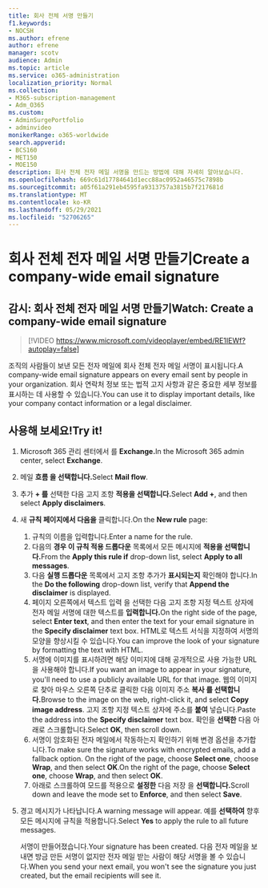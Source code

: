 ```yaml
---
title: 회사 전체 서명 만들기
f1.keywords:
- NOCSH
ms.author: efrene
author: efrene
manager: scotv
audience: Admin
ms.topic: article
ms.service: o365-administration
localization_priority: Normal
ms.collection:
- M365-subscription-management
- Adm_O365
ms.custom:
- AdminSurgePortfolio
- adminvideo
monikerRange: o365-worldwide
search.appverid:
- BCS160
- MET150
- MOE150
description: 회사 전체 전자 메일 서명을 만드는 방법에 대해 자세히 알아보습니다.
ms.openlocfilehash: 669c61d17784641d1ecc88ac0952a46575c7898b
ms.sourcegitcommit: a05f61a291eb4595fa9313757a3815b7f217681d
ms.translationtype: MT
ms.contentlocale: ko-KR
ms.lasthandoff: 05/29/2021
ms.locfileid: "52706265"
---
```

# <a name="create-a-company-wide-email-signature"></a><span data-ttu-id="20995-103">회사 전체 전자 메일 서명 만들기</span><span class="sxs-lookup"><span data-stu-id="20995-103">Create a company-wide email signature</span></span>

## <a name="watch-create-a-company-wide-email-signature"></a><span data-ttu-id="20995-104">감시: 회사 전체 전자 메일 서명 만들기</span><span class="sxs-lookup"><span data-stu-id="20995-104">Watch: Create a company-wide email signature</span></span>

> [!VIDEO https://www.microsoft.com/videoplayer/embed/RE1IEWf?autoplay=false]

<span data-ttu-id="20995-105">조직의 사람들이 보낸 모든 전자 메일에 회사 전체 전자 메일 서명이 표시됩니다.</span><span class="sxs-lookup"><span data-stu-id="20995-105">A company-wide email signature appears on every email sent by people in your organization.</span></span> <span data-ttu-id="20995-106">회사 연락처 정보 또는 법적 고지 사항과 같은 중요한 세부 정보를 표시하는 데 사용할 수 있습니다.</span><span class="sxs-lookup"><span data-stu-id="20995-106">You can use it to display important details, like your company contact information or a legal disclaimer.</span></span> 

## <a name="try-it"></a><span data-ttu-id="20995-107">사용해 보세요!</span><span class="sxs-lookup"><span data-stu-id="20995-107">Try it!</span></span>

1. <span data-ttu-id="20995-108">Microsoft 365 관리 센터에서 를 **Exchange.**</span><span class="sxs-lookup"><span data-stu-id="20995-108">In the Microsoft 365 admin center, select **Exchange**.</span></span>
1. <span data-ttu-id="20995-109">메일 **흐름 을 선택합니다.**</span><span class="sxs-lookup"><span data-stu-id="20995-109">Select **Mail flow**.</span></span>
1. <span data-ttu-id="20995-110">추가 **+ 를** 선택한 다음 고지 조항 **적용을 선택합니다.**</span><span class="sxs-lookup"><span data-stu-id="20995-110">Select **Add +**, and then select **Apply disclaimers**.</span></span>
1. <span data-ttu-id="20995-111">새 **규칙 페이지에서 다음을** 클릭합니다.</span><span class="sxs-lookup"><span data-stu-id="20995-111">On the **New rule** page:</span></span>
    1. <span data-ttu-id="20995-112">규칙의 이름을 입력합니다.</span><span class="sxs-lookup"><span data-stu-id="20995-112">Enter a name for the rule.</span></span>
    1. <span data-ttu-id="20995-113">다음의 **경우 이 규칙 적용 드롭다운** 목록에서 모든 메시지에 **적용을 선택합니다.**</span><span class="sxs-lookup"><span data-stu-id="20995-113">From the **Apply this rule if** drop-down list, select **Apply to all messages**.</span></span>
    1. <span data-ttu-id="20995-114">다음 **실행 드롭다운** 목록에서 고지 조항 추가가 **표시되는지** 확인해야 합니다.</span><span class="sxs-lookup"><span data-stu-id="20995-114">In the **Do the following** drop-down list, verify that **Append the disclaimer** is displayed.</span></span>
    1. <span data-ttu-id="20995-115">페이지 오른쪽에서 텍스트 입력 을 선택한 다음 고지 조항 지정 텍스트 상자에 전자 메일 서명에 대한 텍스트를 **입력합니다.**</span><span class="sxs-lookup"><span data-stu-id="20995-115">On the right side of the page, select **Enter text**, and then enter the text for your email signature in the **Specify disclaimer** text box.</span></span> <span data-ttu-id="20995-116">HTML로 텍스트 서식을 지정하여 서명의 모양을 향상시킬 수 있습니다.</span><span class="sxs-lookup"><span data-stu-id="20995-116">You can improve the look of your signature by formatting the text with HTML.</span></span>
    1. <span data-ttu-id="20995-117">서명에 이미지를 표시하려면 해당 이미지에 대해 공개적으로 사용 가능한 URL을 사용해야 합니다.</span><span class="sxs-lookup"><span data-stu-id="20995-117">If you want an image to appear in your signature, you'll need to use a publicly available URL for that image.</span></span> <span data-ttu-id="20995-118">웹의 이미지로 찾아 마우스 오른쪽 단추로 클릭한 다음 이미지 주소 **복사 를 선택합니다.**</span><span class="sxs-lookup"><span data-stu-id="20995-118">Browse to the image on the web, right-click it, and select **Copy image address**.</span></span> <span data-ttu-id="20995-119">고지 조항 지정 텍스트 상자에 주소를 **붙여** 넣습니다.</span><span class="sxs-lookup"><span data-stu-id="20995-119">Paste the address into the **Specify disclaimer** text box.</span></span> <span data-ttu-id="20995-120">확인을 **선택한** 다음 아래로 스크롤합니다.</span><span class="sxs-lookup"><span data-stu-id="20995-120">Select **OK**, then scroll down.</span></span>
    1. <span data-ttu-id="20995-121">서명이 암호화된 전자 메일에서 작동하는지 확인하기 위해 변경 옵션을 추가합니다.</span><span class="sxs-lookup"><span data-stu-id="20995-121">To make sure the signature works with encrypted emails, add a fallback option.</span></span> <span data-ttu-id="20995-122">On the right of the page, choose **Select one**, choose **Wrap**, and then select **OK**.</span><span class="sxs-lookup"><span data-stu-id="20995-122">On the right of the page, choose **Select one**, choose **Wrap**, and then select **OK**.</span></span>
    1. <span data-ttu-id="20995-123">아래로 스크롤하여 모드를 적용으로 **설정한** 다음 저장 을 **선택합니다.**</span><span class="sxs-lookup"><span data-stu-id="20995-123">Scroll down and leave the mode set to **Enforce**, and then select **Save**.</span></span>
1. <span data-ttu-id="20995-124">경고 메시지가 나타납니다.</span><span class="sxs-lookup"><span data-stu-id="20995-124">A warning message will appear.</span></span> <span data-ttu-id="20995-125">예를 **선택하여** 향후 모든 메시지에 규칙을 적용합니다.</span><span class="sxs-lookup"><span data-stu-id="20995-125">Select **Yes** to apply the rule to all future messages.</span></span>

    <span data-ttu-id="20995-126">서명이 만들어졌습니다.</span><span class="sxs-lookup"><span data-stu-id="20995-126">Your signature has been created.</span></span> <span data-ttu-id="20995-127">다음 전자 메일을 보내면 방금 만든 서명이 없지만 전자 메일 받는 사람이 해당 서명을 볼 수 있습니다.</span><span class="sxs-lookup"><span data-stu-id="20995-127">When you send your next email, you won't see the signature you just created, but the email recipients will see it.</span></span>